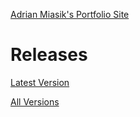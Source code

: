[Adrian Miasik's Portfolio Site](https://www.adrianmiasik.com)

# Releases
[Latest Version](https://github.com/AdrianMiasik/TextMeshPro-Sandbox/releases/tag/1.0.0)

[All Versions](https://github.com/AdrianMiasik/TextMeshPro-Sandbox/releases)
